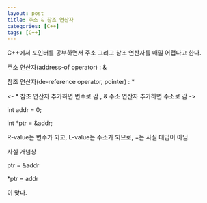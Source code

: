 ```yaml
---
layout: post
title: 주소 & 참조 연산자
categories: [C++]
tags: [C++]
---
```


C++에서 포인터를 공부하면서 주소 그리고 참조 연산자를 매일 어렵다고 한다.

주소 연산자(address-of operator) : &

참조 연산자(de-reference operator, pointer) : *

<- * 참조 연산자 추가하면 변수로 감 , & 주소 연산자 추가하면 주소로 감 ->

int addr = 0;

int *ptr = &addr;

R-value는 변수가 되고, L-value는 주소가 되므로, =는 사실 대입이 아님.


사실 개념상

ptr = &addr

*ptr = addr


이 맞다.

